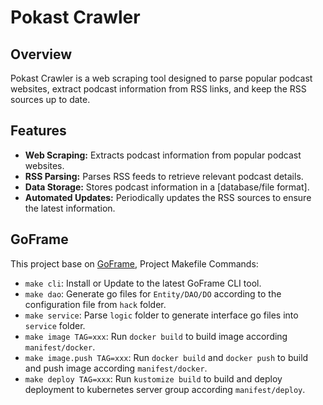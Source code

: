 # Pokast Crawler

## Overview

Pokast Crawler is a web scraping tool designed to parse popular podcast websites, extract podcast information from RSS links, and keep the RSS sources up to date.

## Features

- **Web Scraping:** Extracts podcast information from popular podcast websites.
- **RSS Parsing:** Parses RSS feeds to retrieve relevant podcast details.
- **Data Storage:** Stores podcast information in a [database/file format].
- **Automated Updates:** Periodically updates the RSS sources to ensure the latest information.


## GoFrame 

This project base on [GoFrame](https://github.com/gogf/gf), Project Makefile Commands: 
- `make cli`: Install or Update to the latest GoFrame CLI tool.
- `make dao`: Generate go files for `Entity/DAO/DO` according to the configuration file from `hack` folder.
- `make service`: Parse `logic` folder to generate interface go files into `service` folder.
- `make image TAG=xxx`: Run `docker build` to build image according `manifest/docker`.
- `make image.push TAG=xxx`: Run `docker build` and `docker push` to build and push image according `manifest/docker`.
- `make deploy TAG=xxx`: Run `kustomize build` to build and deploy deployment to kubernetes server group according `manifest/deploy`.

